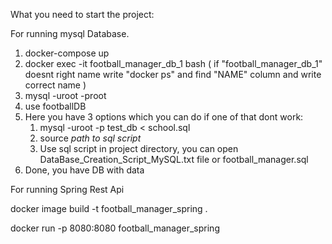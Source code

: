 


What you need to start the project:



For running mysql Database.


1) docker-compose up
2) docker exec -it football_manager_db_1 bash ( if "football_manager_db_1" doesnt right name write "docker ps" and find "NAME" column and write correct name )
3) mysql -uroot -proot
4) use footballDB
5) Here you have 3 options which you can do if one of that dont work: 
   1. mysql -uroot -p test_db < school.sql  
   2. source *path to sql script*  
   3. Use sql script in project directory, you can open DataBase_Creation_Script_MySQL.txt file or football_manager.sql
6) Done, you have DB with data

For running Spring Rest Api

docker image build -t football_manager_spring .

docker run -p 8080:8080 football_manager_spring


